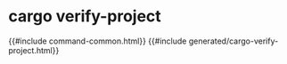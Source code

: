 # cargo verify-project
{{#include command-common.html}}
{{#include generated/cargo-verify-project.html}}
